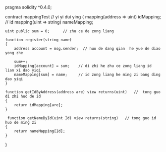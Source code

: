 pragma solidity ^0.4.0;

contract mappingTest   // yi yi dui ying
{
    mapping(address => uint) idMapping;       // id
    mapping(uint => string)  nameMapping;
    
    uint public sum = 0;      // zhu ce de zong liang
    
    function register(string name)
    {
        address account = msg.sender;  // huo de dang qian  he yue de diao yong zhe 
        
        sum++;
        idMapping[account] = sum;    // di zhi he zhu ce zong liang id lian xi dao yiqi
        nameMapping[sum] = name;     // id zong liang he ming zi bang ding dao yiqi
    }
    
    function getIdByAddress(address are) view returns(uint)   //  tong guo di zhi huo de id 
    {
        return idMapping[are];
    }
    
     function getNameById(uint Id) view returns(string)   // tong guo id huo de ming zi
    {
        return nameMapping[Id];
    }
    
}
